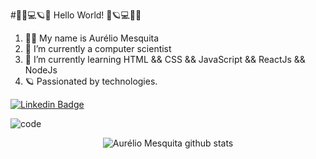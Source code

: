 #🤘🎸💻🪐🌌 Hello World! 🌌🪐💻🎸🤘


1. 🙋‍♂️ My name is Aurélio Mesquita
2. 🔭 I’m currently a computer scientist
3. 📓 I’m currently learning HTML && CSS && JavaScript && ReactJs && NodeJs
4. 🪐 Passionated by technologies.


[![Linkedin Badge](https://img.shields.io/badge/-LinkedIn-blue?style=flat-square&logo=Linkedin&logoColor=white&link=https://www.linkedin.com/in/fagnerpsantos/)](https://www.linkedin.com/in/aurélio-mesquita-7b5787190/)

![code](https://github.com/AurelioMesquita/Aurelio-Mesquita/blob/master/code.gif)


<p align="center"> <img src="https://github-readme-stats.vercel.app/api?username=AurelioMesquita&show_icons=true&theme=dracula&count_private=true" alt="Aurélio Mesquita github stats" /> </p>
